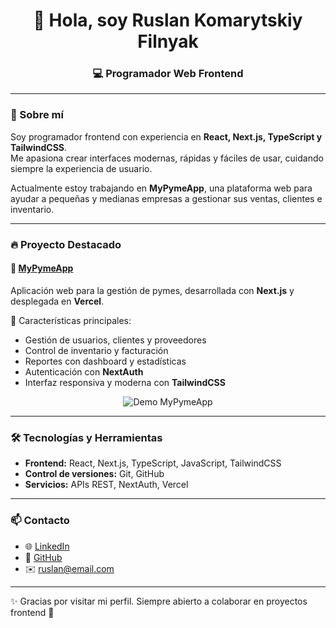 
<h1 align="center">👋 Hola, soy Ruslan Komarytskiy Filnyak</h1>
<h3 align="center">💻 Programador Web Frontend</h3>

---

### 🚀 Sobre mí
Soy programador frontend con experiencia en **React, Next.js, TypeScript y TailwindCSS**.  
Me apasiona crear interfaces modernas, rápidas y fáciles de usar, cuidando siempre la experiencia de usuario.  

Actualmente estoy trabajando en **MyPymeApp**, una plataforma web para ayudar a pequeñas y medianas empresas a gestionar sus ventas, clientes e inventario.  

---

### 🔥 Proyecto Destacado

#### 📌 [MyPymeApp](https://mypymeapp-front.vercel.app/nosotros)  
Aplicación web para la gestión de pymes, desarrollada con **Next.js** y desplegada en **Vercel**.  

🔹 Características principales:  
- Gestión de usuarios, clientes y proveedores  
- Control de inventario y facturación  
- Reportes con dashboard y estadísticas  
- Autenticación con **NextAuth**  
- Interfaz responsiva y moderna con **TailwindCSS**  

<p align="center">
  <img src="https://via.placeholder.com/800x400.png?text=Captura+MyPymeApp" alt="Demo MyPymeApp"/>
</p>

---

### 🛠️ Tecnologías y Herramientas
- **Frontend:** React, Next.js, TypeScript, JavaScript, TailwindCSS  
- **Control de versiones:** Git, GitHub  
- **Servicios:** APIs REST, NextAuth, Vercel  

---

### 📫 Contacto
- 🌐 [LinkedIn](https://linkedin.com/in/tu-perfil)  
- 🐙 [GitHub](https://github.com/tu-usuario)  
- ✉️ ruslan@email.com  

---

✨ Gracias por visitar mi perfil. Siempre abierto a colaborar en proyectos frontend 🚀
